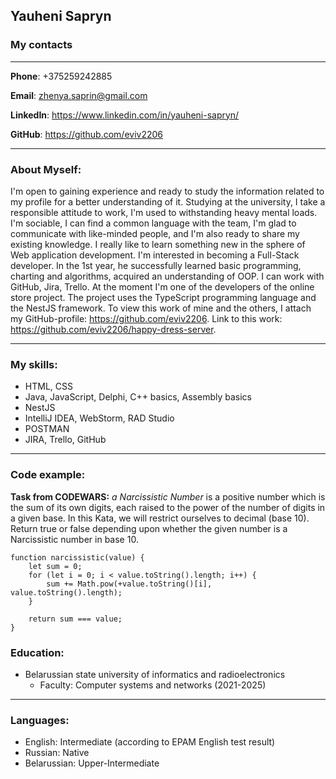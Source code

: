 ## Yauheni Sapryn
### My contacts

---

**Phone**: +375259242885

**Email**: zhenya.saprin@gmail.com

**LinkedIn**: https://www.linkedin.com/in/yauheni-sapryn/

**GitHub**: https://github.com/eviv2206

---

### About Myself:
I'm open to gaining experience and ready to study the information related to my profile for a better
understanding of it. Studying at the university, I take a responsible attitude to work, I'm used to withstanding
heavy mental loads. I'm sociable, I can find a common language with the team, I'm glad to communicate with
like-minded people, and I'm also ready to share my existing knowledge. I really like to learn something new in the
sphere of Web application development. I'm interested in becoming a Full-Stack developer. In the 1st year, he
successfully learned basic programming, charting and algorithms, acquired an understanding of OOP. I can work
with GitHub, Jira, Trello. At the moment I'm one of the developers of the online store project. The project uses
the TypeScript programming language and the NestJS framework. To view this work of mine and the others,
I attach my GitHub-profile: https://github.com/eviv2206. Link to this work:
https://github.com/eviv2206/happy-dress-server.

---

### My skills:

* HTML, CSS
* Java, JavaScript, Delphi, C++ basics, Assembly basics
* NestJS
* IntelliJ IDEA, WebStorm, RAD Studio
* POSTMAN
* JIRA, Trello, GitHub

---

### Code example:
**Task from CODEWARS:** _a Narcissistic Number_ is a positive number which is the sum of its own digits,
each raised to the power of the number of digits in a given base. In this Kata, we will restrict ourselves
to decimal (base 10). Return true or false depending upon whether the given number is a Narcissistic number in base 10.

```
function narcissistic(value) {
    let sum = 0;
    for (let i = 0; i < value.toString().length; i++) {
        sum += Math.pow(+value.toString()[i], value.toString().length);
    }
  
    return sum === value;
}
```

### Education:
* Belarussian state university of informatics and radioelectronics
    * Faculty: Computer systems and networks (2021-2025)

---

### Languages:
* English: Intermediate (according to EPAM English test result)
* Russian: Native
* Belarussian: Upper-Intermediate
